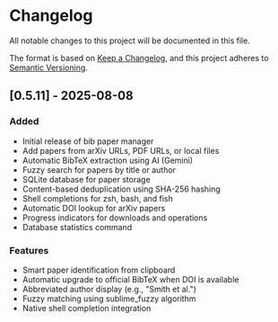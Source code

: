 # Changelog

All notable changes to this project will be documented in this file.

The format is based on [Keep a Changelog](https://keepachangelog.com/en/1.0.0/),
and this project adheres to [Semantic Versioning](https://semver.org/spec/v2.0.0.html).

## [0.5.11] - 2025-08-08

### Added
- Initial release of bib paper manager
- Add papers from arXiv URLs, PDF URLs, or local files
- Automatic BibTeX extraction using AI (Gemini)
- Fuzzy search for papers by title or author
- SQLite database for paper storage
- Content-based deduplication using SHA-256 hashing
- Shell completions for zsh, bash, and fish
- Automatic DOI lookup for arXiv papers
- Progress indicators for downloads and operations
- Database statistics command

### Features
- Smart paper identification from clipboard
- Automatic upgrade to official BibTeX when DOI is available
- Abbreviated author display (e.g., "Smith et al.")
- Fuzzy matching using sublime_fuzzy algorithm
- Native shell completion integration

